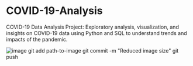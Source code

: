 # COVID-19-Analysis
COVID-19 Data Analysis Project: Exploratory analysis, visualization, and insights on COVID-19 data using Python and SQL to understand trends and impacts of the pandemic.


![image](https://github.com/user-attachments/assets/92c01543-a3ff-437e-ad13-41d2e842abdc)
git add path-to-image
git commit -m "Reduced image size"
git push




